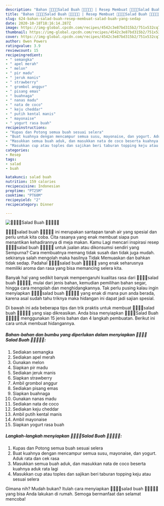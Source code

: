 ```yaml
---
description: "Bahan 🍓🍍🍎🥝Salad Buah 🍉🍈🍇🍊🍌 | Resep Membuat 🍓🍍🍎🥝Salad Buah 🍉🍈🍇🍊🍌 Yang Sedap"
title: "Bahan 🍓🍍🍎🥝Salad Buah 🍉🍈🍇🍊🍌 | Resep Membuat 🍓🍍🍎🥝Salad Buah 🍉🍈🍇🍊🍌 Yang Sedap"
slug: 624-bahan-salad-buah-resep-membuat-salad-buah-yang-sedap
date: 2020-10-18T18:16:14.287Z
image: https://img-global.cpcdn.com/recipes/4542c3e87bd315b2/751x532cq70/🍓🍍🍎🥝salad-buah-🍉🍈🍇🍊🍌-foto-resep-utama.jpg
thumbnail: https://img-global.cpcdn.com/recipes/4542c3e87bd315b2/751x532cq70/🍓🍍🍎🥝salad-buah-🍉🍈🍇🍊🍌-foto-resep-utama.jpg
cover: https://img-global.cpcdn.com/recipes/4542c3e87bd315b2/751x532cq70/🍓🍍🍎🥝salad-buah-🍉🍈🍇🍊🍌-foto-resep-utama.jpg
author: Owen Powers
ratingvalue: 3.9
reviewcount: 15
recipeingredient:
- " semangka"
- " apel merah"
- " melon"
- " pir madu"
- " jeruk manis"
- " strawberry"
- " grombol anggur"
- " pisang emas"
- " buahnaga"
- " nanas madu"
- " nata de coco"
- " keju cheddar"
- " putih kental manis"
- " mayonaise"
- " yogurt rasa buah"
recipeinstructions:
- "Kupas dan Potong semua buah sesuai selera"
- "Buat kuahnya dengan mencampur semua susu, mayonaise, dan yogurt. Aduk rata dan cek rasa"
- "Masukkan semua buah aduk, dan masukkan nata de coco beserta kuahnya aduk rata lagi"
- "Masukkan cup atau toples dan sajikan beri taburan topping keju atau sesuai selera"
categories:
- Resep
tags:
- salad
- buah

katakunci: salad buah 
nutrition: 159 calories
recipecuisine: Indonesian
preptime: "PT25M"
cooktime: "PT60M"
recipeyield: "2"
recipecategory: Dinner

---
```



![🍓🍍🍎🥝Salad Buah 🍉🍈🍇🍊🍌](https://img-global.cpcdn.com/recipes/4542c3e87bd315b2/751x532cq70/🍓🍍🍎🥝salad-buah-🍉🍈🍇🍊🍌-foto-resep-utama.jpg)


🍓🍍🍎🥝salad buah 🍉🍈🍇🍊🍌 ini merupakan santapan tanah air yang spesial dan perlu untuk kita coba. Cita rasanya yang enak membuat siapa pun menantikan kehadirannya di meja makan.
Kamu Lagi mencari inspirasi resep 🍓🍍🍎🥝salad buah 🍉🍈🍇🍊🍌 untuk jualan atau dikonsumsi sendiri yang Sempurna? Cara membuatnya memang tidak susah dan tidak juga mudah. sekiranya salah mengolah maka hasilnya Tidak Memuaskan dan bahkan tidak sedap. Padahal 🍓🍍🍎🥝salad buah 🍉🍈🍇🍊🍌 yang enak seharusnya memiliki aroma dan rasa yang bisa memancing selera kita.

Banyak hal yang sedikit banyak mempengaruhi kualitas rasa dari 🍓🍍🍎🥝salad buah 🍉🍈🍇🍊🍌, mulai dari jenis bahan, kemudian pemilihan bahan segar, hingga cara mengolah dan menghidangkannya. Tak perlu pusing kalau ingin menyiapkan 🍓🍍🍎🥝salad buah 🍉🍈🍇🍊🍌 yang enak di mana pun anda berada, karena asal sudah tahu triknya maka hidangan ini dapat jadi sajian spesial.




Di bawah ini ada beberapa tips dan trik praktis untuk membuat 🍓🍍🍎🥝salad buah 🍉🍈🍇🍊🍌 yang siap dikreasikan. Anda bisa menyiapkan 🍓🍍🍎🥝Salad Buah 🍉🍈🍇🍊🍌 menggunakan 15 jenis bahan dan 4 langkah pembuatan. Berikut ini cara untuk membuat hidangannya.

<!--inarticleads1-->

##### Bahan-bahan dan bumbu yang diperlukan dalam menyiapkan 🍓🍍🍎🥝Salad Buah 🍉🍈🍇🍊🍌:

1. Sediakan  semangka
1. Sediakan  apel merah
1. Gunakan  melon
1. Siapkan  pir madu
1. Sediakan  jeruk manis
1. Siapkan  strawberry
1. Ambil  grombol anggur
1. Sediakan  pisang emas
1. Siapkan  buahnaga
1. Gunakan  nanas madu
1. Sediakan  nata de coco
1. Sediakan  keju cheddar
1. Ambil  putih kental manis
1. Ambil  mayonaise
1. Siapkan  yogurt rasa buah




<!--inarticleads2-->

##### Langkah-langkah menyiapkan 🍓🍍🍎🥝Salad Buah 🍉🍈🍇🍊🍌:

1. Kupas dan Potong semua buah sesuai selera
1. Buat kuahnya dengan mencampur semua susu, mayonaise, dan yogurt. Aduk rata dan cek rasa
1. Masukkan semua buah aduk, dan masukkan nata de coco beserta kuahnya aduk rata lagi
1. Masukkan cup atau toples dan sajikan beri taburan topping keju atau sesuai selera




Gimana nih? Mudah bukan? Itulah cara menyiapkan 🍓🍍🍎🥝salad buah 🍉🍈🍇🍊🍌 yang bisa Anda lakukan di rumah. Semoga bermanfaat dan selamat mencoba!
